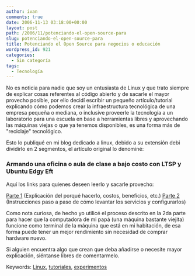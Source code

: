 ```yaml
---
author: ivan
comments: true
date: 2006-11-13 03:18:00+00:00
layout: post
path: /2006/11/potenciando-el-open-source-para
slug: potenciando-el-open-source-para
title: Potenciando el Open Source para negocios o educación
wordpress_id: 921
categories:
  - Sin categoría
tags:
  - Tecnología
---
```


No es noticia para nadie que soy un entusiasta de Linux y que trato siempre de explicar cosas referentes al código abierto y de sacarle el mayor provecho posible, por ello decidí escribir un pequeño artículo/tutorial explicando cómo podemos crear la infraestructura tecnológica de una empresa pequeña o mediana, o inclusive proveerle la tecnología a un laboratorio para una escuela en base a herramientas libres y aprovechando las máquinas viejas o que ya tenemos disponibles, es una forma más de "reciclaje" tecnológico.

Esto lo publiqué en mi blog dedicado a linux, debido a su extensión debi dividirlo en 2 segmentos, el artículo original lo denominé:

### Armando una oficina o aula de clase a bajo costo con LTSP y Ubuntu Edgy Eft

Aquí los links para quienes deseen leerlo y sacarle provecho:

[Parte 1](https://caletalinux.blogspot.com/2006/11/armando-una-oficina-o-aula-de-clase.html) (Explicación del porqué hacerlo, costos, beneficios, etc.)
[Parte 2](https://caletalinux.blogspot.com/2006/11/armando-una-oficina-o-aula-de-clase_12.html) (Instrucciones paso a paso de cómo levantar los servicios y configurarlos)

Como nota curiosa, de hecho yo utilicé el proceso descrito en la 2da parte para hacer que la computadora de mi papá (una máquina bastante viejita) funcione como terminal de la máquina que está en mi habitación, de esa forma puede tener un mejor rendimiento sin necesidad de comprar hardware nuevo.

Si alguien encuentra algo que crean que deba añadirse o necesite mayor explicación, siéntanse libres de comentarmelo.

Keywords: [Linux](https://www.technorati.com/tags/linux), [tutoriales](http://www.technorati.com/tags/tutoriales), [experimentos](http://www.technorati.com/tags/experimentos)
